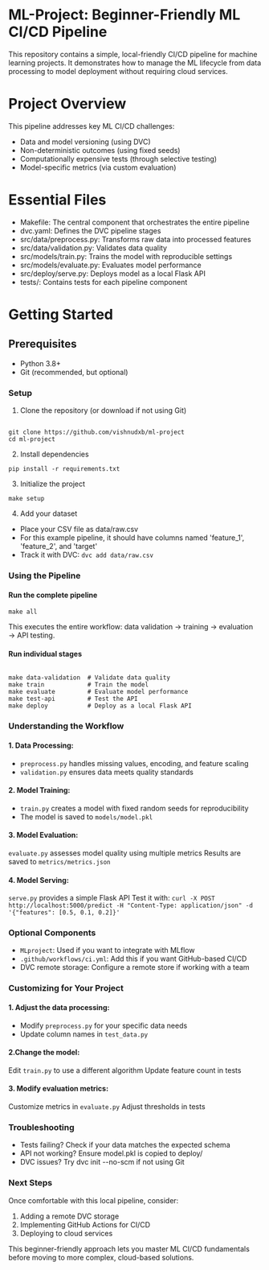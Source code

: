 # ML-Project: Beginner-Friendly ML CI/CD Pipeline

This repository contains a simple, local-friendly CI/CD pipeline for machine learning projects. It demonstrates how to manage the ML lifecycle from data processing to model deployment without requiring cloud services.

# Project Overview

This pipeline addresses key ML CI/CD challenges:

- Data and model versioning (using DVC)
- Non-deterministic outcomes (using fixed seeds)
- Computationally expensive tests (through selective testing)
- Model-specific metrics (via custom evaluation)

# Essential Files

- Makefile: The central component that orchestrates the entire pipeline
- dvc.yaml: Defines the DVC pipeline stages
- src/data/preprocess.py: Transforms raw data into processed features
- src/data/validation.py: Validates data quality
- src/models/train.py: Trains the model with reproducible settings
- src/models/evaluate.py: Evaluates model performance
- src/deploy/serve.py: Deploys model as a local Flask API
- tests/: Contains tests for each pipeline component

# Getting Started

## Prerequisites

- Python 3.8+
- Git (recommended, but optional)

### Setup

1. Clone the repository (or download if not using Git)

```

git clone https://github.com/vishnudxb/ml-project
cd ml-project

```

2. Install dependencies

`pip install -r requirements.txt`

3. Initialize the project

`make setup` 

4. Add your dataset

- Place your CSV file as data/raw.csv
- For this example pipeline, it should have columns named 'feature_1', 'feature_2', and 'target'
- Track it with DVC: `dvc add data/raw.csv`

### Using the Pipeline

#### Run the complete pipeline

`make all`

This executes the entire workflow: data validation → training → evaluation → API testing.

#### Run individual stages

```

make data-validation  # Validate data quality
make train            # Train the model
make evaluate         # Evaluate model performance
make test-api         # Test the API
make deploy           # Deploy as a local Flask API

```

### Understanding the Workflow

#### 1. Data Processing:

- `preprocess.py` handles missing values, encoding, and feature scaling
- `validation.py` ensures data meets quality standards


#### 2. Model Training:

- `train.py` creates a model with fixed random seeds for reproducibility
- The model is saved to `models/model.pkl`


#### 3. Model Evaluation:

`evaluate.py` assesses model quality using multiple metrics
Results are saved to `metrics/metrics.json`


#### 4. Model Serving:

`serve.py` provides a simple Flask API
Test it with: `curl -X POST http://localhost:5000/predict -H "Content-Type: application/json" -d '{"features": [0.5, 0.1, 0.2]}'`


### Optional Components

- `MLproject`: Used if you want to integrate with MLflow
- `.github/workflows/ci.yml`: Add this if you want GitHub-based CI/CD
- DVC remote storage: Configure a remote store if working with a team

### Customizing for Your Project

#### 1. Adjust the data processing:

- Modify `preprocess.py` for your specific data needs
- Update column names in `test_data.py`


#### 2.Change the model:

Edit `train.py` to use a different algorithm
Update feature count in tests


#### 3. Modify evaluation metrics:

Customize metrics in `evaluate.py`
Adjust thresholds in tests

### Troubleshooting

- Tests failing? Check if your data matches the expected schema
- API not working? Ensure model.pkl is copied to deploy/
- DVC issues? Try dvc init --no-scm if not using Git

### Next Steps

Once comfortable with this local pipeline, consider:

1. Adding a remote DVC storage
2. Implementing GitHub Actions for CI/CD
3. Deploying to cloud services

This beginner-friendly approach lets you master ML CI/CD fundamentals before moving to more complex, cloud-based solutions.
